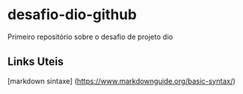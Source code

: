# desafio-dio-github
Primeiro repositório sobre o desafio de projeto dio 

## Links Uteis 
[markdown sintaxe] (https://www.markdownguide.org/basic-syntax/)
